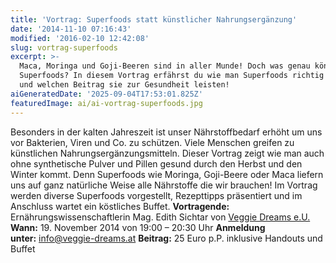 ```yaml
---
title: 'Vortrag: Superfoods statt künstlicher Nahrungsergänzung'
date: '2014-11-10 07:16:43'
modified: '2016-02-10 12:42:08'
slug: vortrag-superfoods
excerpt: >-
  Maca, Moringa und Goji-Beeren sind in aller Munde! Doch was genau können diese
  Superfoods? In diesem Vortrag erfährst du wie man Superfoods richtig einsetzt
  und welchen Beitrag sie zur Gesundheit leisten!
aiGeneratedDate: '2025-09-04T17:53:01.825Z'
featuredImage: ai/ai-vortrag-superfoods.jpg
---
```


Besonders in der kalten Jahreszeit ist unser Nährstoffbedarf erhöht um uns vor Bakterien, Viren und Co. zu schützen. Viele Menschen greifen zu künstlichen Nahrungsergänzungsmitteln. Dieser Vortrag zeigt wie man auch ohne synthetische Pulver und Pillen gesund durch den Herbst und den Winter kommt. Denn Superfoods wie Moringa, Goji-Beere oder Maca liefern uns auf ganz natürliche Weise alle Nährstoffe die wir brauchen! Im Vortrag werden diverse Superfoods vorgestellt, Rezepttipps präsentiert und im Anschluss wartet ein köstliches Buffet. **Vortragende:** Ernährungswissenschaftlerin Mag. Edith Sichtar von [Veggie Dreams e.U.](http://www.veggie-dreams.at) **Wann:** 19. November 2014 von 19:00 – 20:30 Uhr **Anmeldung unter:** info@veggie-dreams.at **Beitrag:** 25 Euro p.P. inklusive Handouts und Buffet

